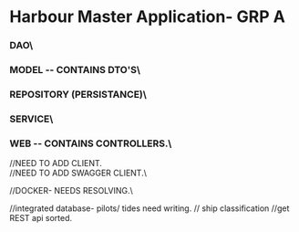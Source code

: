 
# Harbour Master Application- GRP A


### DAO\
### MODEL -- CONTAINS DTO'S\
### REPOSITORY (PERSISTANCE)\
### SERVICE\
### WEB -- CONTAINS CONTROLLERS.\



//NEED TO ADD CLIENT.\
//NEED TO ADD SWAGGER CLIENT.\
 
//DOCKER- NEEDS RESOLVING.\

//integrated database- pilots/ tides need writing.
// ship classification
//get REST api sorted.
